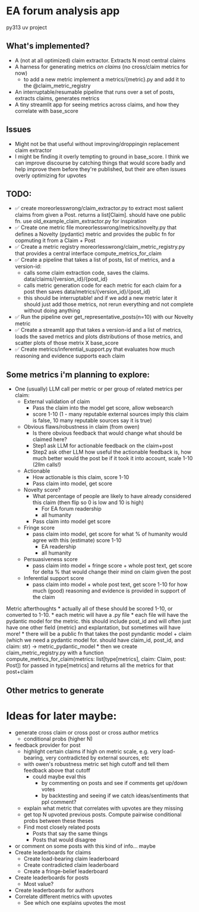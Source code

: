 
# EA forum analysis app
py313 uv project

## What's implemented?
- A (not at all optimized) claim extractor. Extracts N most central claims
- A harness for generating metrics *on claims* (no cross/claim metrics for now)
   - to add a new metric implement a metrics/{metric}.py and add it to the @claim_metric_registry
- An interruptable/resumable pipeline that runs over a set of posts, extracts claims, generates metrics
- A tiny streamlit app for seeing metrics across claims, and how they correlate with base_score

## Issues 
- Might not be that useful without improving/droppingin replacement claim extractor
- I might be finding it overly tempting to ground in base_score. I think we can improve discourse by catching things that would score badly and help improve them before they're published, but their are often issues overly optimizing for upvotes

## TODO:
- ✅ create moreorlesswrong/claim_extractor.py to extract most salient claims from given a Post. returns a list[Claim]. should have one public fn. use old_example_claim_extractor.py for inspiration
- ✅ Create one metric file moreorlesswrong/metrics/novelty.py that defines a Novelty (pydantic) metric and provides the public fn for copmuting it from a Claim + Post
- ✅ Create a metric registry moreorlesswrong/claim_metric_registry.py that provides a central interface compute_metrics_for_claim
- ✅ Create a pipeline that takes a list of posts, list of metrics, and a version-id:
    - calls some claim extraction code, saves the claims. data/claims/{version_id}/{post_id}
    - calls metric generation code for each metric for each claim for a post then saves data/metrics/{version_id}/{post_id}
    - this should be interruptable! and if we add a new metric later it should just add those metrics, not rerun everything and not complete without doing anything
- ✅ Run the pipeline over get_representative_posts(n=10) with our Novelty metric
- ✅ Create a streamlit app that takes a version-id and a list of metrics, loads the saved metrics and plots distributions of those metrics, and scatter plots of those metrix X base_score
- ✅ Create metrics/inferential_support.py that evaluates how much reasoning and evidence supports each claim 

## Some metrics i'm planning to explore:
* One (usually) LLM call per metric or per group of related metrics per claim:
    * External validation of claim
        * Pass the claim into the model get score, allow websearch
        * score 1-10 (1 - many reputable external sources imply this claim is false, 10 many reputable sources say it is true)
    * Obvious flaws/robustness in claim (from owen)
        * Is there obvious feedback that would change what should be claimed here?
        * Step1 ask LLM for actionable feedback on the claim+post
        * Step2 ask other LLM how useful the actionable feedback is, how much better would the post be if it took it into account, scale 1-10 (2llm calls!)
    * Actionable
        * How actionable is this claim, score 1-10
        * Pass claim into model, get score
    * Novelty score?
        * What percentage of people are likely to have already considered this claim (then flip so 0 is low and 10 is high)
            * For EA forum readership
            * all humanity
        * Pass claim into model get score
    * Fringe score
        * pass claim into model, get score for what % of humanity would agree with this (estimate) score 1-10
            * EA readership
            * all humanity
    * Persuasiveness score
        * pass claim into model + fringe score + whole post text, get score for delta % that would change their mind on claim given the post
    * Inferential support score
        * pass claim into model + whole post text, get score 1-10 for how much (good) reasoning and evidence is provided in support of the claim

Metric afterthoughts
    * actually all of these should be scored 1-10, or converted to 1-10.
    * each metric will have a .py file
        * each file will have the pydantic model for the metric. this should include post_id and will often just have one other field {metric} and explantation, but sometimes will have more!
        * there will be a public fn that takes the post pyndantic model + claim (which we need a pydantic model for. should have claim_id, post_id, and claim: str) -> metric_pydantic_model
        * then we create claim_metric_registry.py with a function compute_metrics_for_claim(metrics: list[type[metrics], claim: Claim, post: Post]) for passed in type[metrics] and returns all the metrics for that post+claim

## Other metrics to generate

# Ideas for later maybe:
* generate cross claim or cross post or cross author metrics
   * conditional probs (higher N)
* feedback provider for post
    * highlight certain claims if high on metric scale, e.g. very load-bearing, very contradicted by external sources, etc
    * with owen's robustness metric set high cutoff and tell them feedback above that cutoff
      * could maybe eval this
        * by commenting on posts and see if comments get up/down votes
        * by backtesting and seeing if we catch ideas/sentiments that ppl comment?
    * explain what metric that correlates with upvotes are they missing
    * get top N upvoted previous posts. Compute pairwise conditional probs between these theses
    * Find most closely related posts
      * Posts that say the same things
      * Posts that would disagree
* or comment on some posts with this kind of info... maybe
* Create leaderboards for claims
   * Create load-bearing claim leaderboard
   * Create contradicted claim leaderboard
   * Create a fringe-belief leaderboard
* Create leaderboards for posts
   * Most value?
* Create leaderboards for authors
* Correlate different metrics with upvotes
   * See which one explains upvotes the most
